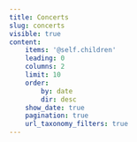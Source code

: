 ```yaml
---
title: Concerts
slug: concerts
visible: true
content:
    items: '@self.children'
    leading: 0
    columns: 2
    limit: 10
    order:
        by: date
        dir: desc
    show_date: true
    pagination: true
    url_taxonomy_filters: true
---
```



